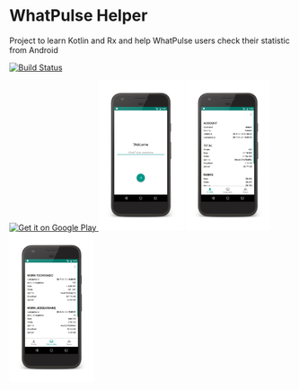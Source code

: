 # WhatPulse Helper
Project to learn Kotlin and Rx and help WhatPulse users check their statistic from Android

[![Build Status](https://travis-ci.org/volodia-chornenkyy/WhatPulseHelper.svg?branch=master)](https://travis-ci.org/volodia-chornenkyy/WhatPulseHelper)

<a href='https://play.google.com/store/apps/details?id=com.vchornenkyy.com.vchornenkyy.whatpulsehelper&utm_source=global_co&utm_medium=prtnr&utm_content=Mar2515&utm_campaign=PartBadge&pcampaignid=MKT-Other-global-all-co-prtnr-py-PartBadge-Mar2515-1'>
<img width="15%" alt='Get it on Google Play' src='https://play.google.com/intl/en_us/badges/images/generic/en_badge_web_generic.png'/>
</a>

<img width="30%" src="/play_store_resources/screens/framed/login_p_framed.png"/>
<img width="30%" src="/play_store_resources/screens/framed/profile_p_framed.png"/>
<img width="30%" src="/play_store_resources/screens/framed/computers_p_framed.png"/>
